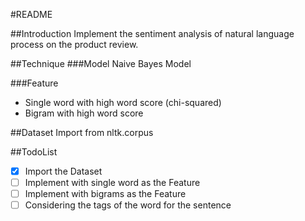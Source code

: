 #README

##Introduction
Implement the sentiment analysis of natural language process on the product review.

##Technique
###Model
Naive Bayes Model

###Feature
* Single word with high word score (chi-squared)
* Bigram with high word score

##Dataset
Import from nltk.corpus

##TodoList
- [X] Import the Dataset
- [ ] Implement with single word as the Feature
- [ ] Implement with bigrams as the Feature
- [ ] Considering the tags of the word for the sentence
